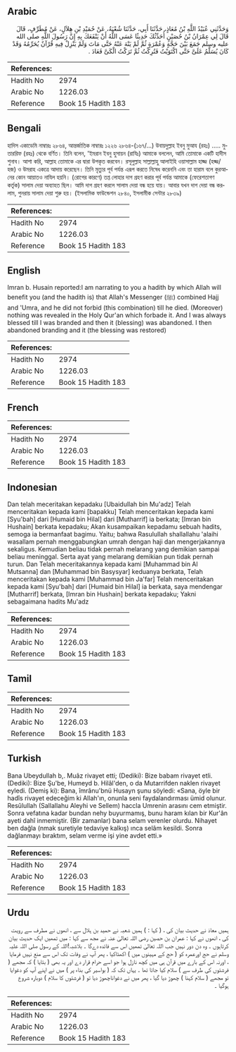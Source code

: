 ## Arabic


<div dir="rtl" lang="ar" style={{fontSize:'larger',backgroundColor:'#f8f9fa',padding:20}}>
وَحَدَّثَنِي عُبَيْدُ اللَّهِ بْنُ مُعَاذٍ، حَدَّثَنَا أَبِي، حَدَّثَنَا شُعْبَةُ، عَنْ حُمَيْدِ بْنِ هِلاَلٍ، عَنْ مُطَرِّفٍ، قَالَ قَالَ لِي عِمْرَانُ بْنُ حُصَيْنٍ أُحَدِّثُكَ حَدِيثًا عَسَى اللَّهُ أَنْ يَنْفَعَكَ بِهِ إِنَّ رَسُولَ اللَّهِ صلى الله عليه وسلم جَمَعَ بَيْنَ حَجَّةٍ وَعُمْرَةٍ ثُمَّ لَمْ يَنْهَ عَنْهُ حَتَّى مَاتَ وَلَمْ يَنْزِلْ فِيهِ قُرْآنٌ يُحَرِّمُهُ وَقَدْ كَانَ يُسَلَّمُ عَلَىَّ حَتَّى اكْتَوَيْتُ فَتُرِكْتُ ثُمَّ تَرَكْتُ الْكَىَّ فَعَادَ ‏.‏
</div>
<div style={{backgroundColor:'#f8f9fa',padding:20, marginBottom: 10}}><table> <thead> <tr> <th>References:</th> <th></th> </tr> </thead> <tbody><tr><td>Hadith No</td><td>2974</td></tr><tr><td>Arabic No</td><td>1226.03</td></tr><tr><td>Reference</td><td>Book 15 Hadith 183</td></tr></tbody></table></div>

## Bengali


<div dir="ltr" lang="bn" style={{fontSize:'larger',backgroundColor:'#f8f9fa',padding:20}}>
হাদিস একাডেমি নাম্বারঃ ২৮৬৪, আন্তর্জাতিক নাম্বারঃ ১২২৬ ২৮৬৪-(১৬৭/...) উবায়দুল্লাহ ইবনু মুআয (রহঃ) ..... মুতাররিফ (রহঃ) থেকে বর্ণিত। তিনি বলেন, 'ইমরান ইবনু হুসায়ন (রাযিঃ) আমাকে বললেন, আমি তোমাকে একটি হাদীস শুনাব। আশা করি, আল্লাহ তোমাকে এর দ্বারা উপকৃত করবেন। রসূলুল্লাহ সাল্লাল্লাহু আলাইহি ওয়াসাল্লাম হাজ্জ (হজ্জ/হজ) ও উমরাহ একত্রে আদায় করেছেন। তিনি মৃত্যুর পূর্ব পর্যন্ত এরূপ করতে নিষেধ করেননি এবং তা হারাম বলে কুরআনের কোন আয়াতও নাযিল হয়নি। (রোগের কারণে) তপ্ত লোহার দাগ গ্রহণ করার পূর্ব পর্যন্ত আমাকে (ফেরেশতাগণ কর্তৃক) সালাম দেয়া অব্যাহত ছিল। আমি দাগ গ্রহণ করলে সালাম দেয়া বন্ধ হয়ে যায়। আবার যখন দাগ দেয়া বন্ধ করলাম, পুনরায় সালাম দেয়া শুরু হয়। (ইসলামিক ফাউন্ডেশন ২৮৪০, ইসলামীক সেন্টার ২৮৩৯)
</div>
<div style={{backgroundColor:'#f8f9fa',padding:20, marginBottom: 10}}><table> <thead> <tr> <th>References:</th> <th></th> </tr> </thead> <tbody><tr><td>Hadith No</td><td>2974</td></tr><tr><td>Arabic No</td><td>1226.03</td></tr><tr><td>Reference</td><td>Book 15 Hadith 183</td></tr></tbody></table></div>

## English


<div dir="ltr" lang="en" style={{fontSize:'larger',backgroundColor:'#f8f9fa',padding:20}}>
Imran b. Husain reported:I am narrating to you a hadith by which Allah will benefit you (and the hadith is) that Allah's Messenger (ﷺ) combined Hajj and 'Umra, and he did not forbid (this combination) till he died. (Moreover) nothing was revealed in the Holy Qur'an which forbade it. And I was always blessed till I was branded and then it (blessing) was abandoned. I then abandoned branding and it (the blessing was restored)
</div>
<div style={{backgroundColor:'#f8f9fa',padding:20, marginBottom: 10}}><table> <thead> <tr> <th>References:</th> <th></th> </tr> </thead> <tbody><tr><td>Hadith No</td><td>2974</td></tr><tr><td>Arabic No</td><td>1226.03</td></tr><tr><td>Reference</td><td>Book 15 Hadith 183</td></tr></tbody></table></div>

## French


<div dir="ltr" lang="fr" style={{fontSize:'larger',backgroundColor:'#f8f9fa',padding:20}}>

</div>
<div style={{backgroundColor:'#f8f9fa',padding:20, marginBottom: 10}}><table> <thead> <tr> <th>References:</th> <th></th> </tr> </thead> <tbody><tr><td>Hadith No</td><td>2974</td></tr><tr><td>Arabic No</td><td>1226.03</td></tr><tr><td>Reference</td><td>Book 15 Hadith 183</td></tr></tbody></table></div>

## Indonesian


<div dir="ltr" lang="id" style={{fontSize:'larger',backgroundColor:'#f8f9fa',padding:20}}>
Dan telah meceritakan kepadaku [Ubaidullah bin Mu'adz] Telah menceritakan kepada kami [bapakku] Telah menceritakan kepada kami [Syu'bah] dari [Humaid bin Hilal] dari [Mutharrif] ia berkata; [Imran bin Hushain] berkata kepadaku; Akan kusampaikan kepadamu sebuah hadits, semoga ia bermanfaat bagimu. Yaitu; bahwa Rasulullah shallallahu 'alaihi wasallam pernah menggabungkan umrah dengan haji dan mengerjakannya sekaligus. Kemudian beliau tidak pernah melarang yang demikian sampai beliau meninggal. Serta ayat yang melarang demikian pun tidak pernah turun. Dan Telah meceritakannya kepada kami [Muhammad bin Al Mutsanna] dan [Muhammad bin Basysyar] keduanya berkata, Telah menceritakan kepada kami [Muhammad bin Ja'far] Telah menceritakan kepada kami [Syu'bah] dari [Humaid bin Hilal] ia berkata, saya mendengar [Mutharrif] berkata, [Imran bin Hushain] berkata kepadaku; Yakni sebagaimana hadits Mu'adz
</div>
<div style={{backgroundColor:'#f8f9fa',padding:20, marginBottom: 10}}><table> <thead> <tr> <th>References:</th> <th></th> </tr> </thead> <tbody><tr><td>Hadith No</td><td>2974</td></tr><tr><td>Arabic No</td><td>1226.03</td></tr><tr><td>Reference</td><td>Book 15 Hadith 183</td></tr></tbody></table></div>

## Tamil


<div dir="ltr" lang="ta" style={{fontSize:'larger',backgroundColor:'#f8f9fa',padding:20}}>

</div>
<div style={{backgroundColor:'#f8f9fa',padding:20, marginBottom: 10}}><table> <thead> <tr> <th>References:</th> <th></th> </tr> </thead> <tbody><tr><td>Hadith No</td><td>2974</td></tr><tr><td>Arabic No</td><td>1226.03</td></tr><tr><td>Reference</td><td>Book 15 Hadith 183</td></tr></tbody></table></div>

## Turkish


<div dir="ltr" lang="tr" style={{fontSize:'larger',backgroundColor:'#f8f9fa',padding:20}}>
Bana Ubeydullah b,. Muâz rivayet etti; (Dediki): Bize babam rivayet etli. (Dediki): Bize Şu'be, Humeyd b. Hilâl'den, o da Mutarrifden naklen rivayet eyledi. (Demiş ki): Bana, îmrânu'bnü Husayn şunu söyledi: «Sana, öyle bir hadîs rivayet edeceğim ki Allah'ın, onunla seni faydalandırması ümid olunur. Resûlullah (Sallallahu Aleyhi ve Sellem) haccla Umrenin arasını cem etmiştir. Sonra vefatına kadar bundan nehy buyurmamış, bunu haram kılan bir Kur'ân ayeti dahî inmemiştir. (Bir zamanlar) bana selam verenler olurdu. Nihayet ben dağla (nmak suretiyle tedaviye kalkış) ınca selâm kesildi. Sonra dağlanmayı bıraktım, selam verme işi yine avdet etti.»
</div>
<div style={{backgroundColor:'#f8f9fa',padding:20, marginBottom: 10}}><table> <thead> <tr> <th>References:</th> <th></th> </tr> </thead> <tbody><tr><td>Hadith No</td><td>2974</td></tr><tr><td>Arabic No</td><td>1226.03</td></tr><tr><td>Reference</td><td>Book 15 Hadith 183</td></tr></tbody></table></div>

## Urdu


<div dir="rtl" lang="ur" style={{fontSize:'larger',backgroundColor:'#f8f9fa',padding:20}}>
ہمیں معاذ نے حدیث بیان کی ، ( کہا : ) ہمیں شعبہ نے حمید بن ہلال سے ، انھوں نے مطرف سے رویت کی ، انھوں نے کہا : عمران بن حصین رضی اللہ تعالیٰ عنہ نے مجھ سے کہا : میں تمھیں ایک حدیث بیان کرتاہوں ۔ وہ دن دور نہیں جب اللہ تعالیٰ تمھیں اس سے فائدہ دےگا ۔ بلاشبہ!اللہ کے رسول صلی اللہ علیہ وسلم نے حج اورعمرہ کو ( حج کے مہینوں میں ) اکھٹاکیا ، پھر آپ نے وفات تک اس سے منع نہیں فرمایا ، اورنہ اس کے بارے میں قرآن ہی میں کچھ نازل ہوا جو اسے حرام قرار دے اور یہ بھی ( بتایا ) کہ مجھے ( فرشتوں کی طرف سے ) سلام کیا جاتا تھا ۔ یہاں تک کہ ( بواسیر کی بناء پر ) میں نے اپنے آپ کو دغوایا تو مجھے ( سلام کہنا ) چھوڑ دیا گیا ، پھر میں نے دغواناچھوڑ دیا تو ( فرشتوں کا سلام ) دوبارہ شروع ہوگیا ۔
</div>
<div style={{backgroundColor:'#f8f9fa',padding:20, marginBottom: 10}}><table> <thead> <tr> <th>References:</th> <th></th> </tr> </thead> <tbody><tr><td>Hadith No</td><td>2974</td></tr><tr><td>Arabic No</td><td>1226.03</td></tr><tr><td>Reference</td><td>Book 15 Hadith 183</td></tr></tbody></table></div>